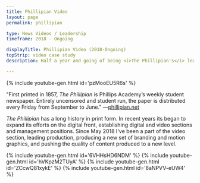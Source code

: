 ```yaml
---
title: Phillipian Video
layout: page
permalink: phillipian

type: News Videos / Leadership
timeframe: 2018 - Ongoing

displayTitle: Phillipian Video (2018-Ongoing)
topStrip: video case study
description: Half a year and going of being <i>The Phillipian's</i> lead video producer.

---
```


{% include youtube-gen.html id='pzMooEU5R6s' %}

"First printed in 1857, *The Phillipian* is Phillips Academy’s weekly student newspaper. Entirely uncensored and student run, the paper is distributed every Friday from September to June." —[phillipian.net](http://phillipian.net)

*The Phillipian* has a long history in print form. In recent years its began to expand its efforts on the digital front, establishing digital and video sections and management positions. Since May 2018 I've been a part of the video section, leading production, producing a new set of branding and motion graphics, and pushing the quality of content produced to a new level.

{% include youtube-gen.html id='6VHHsHD6NDM' %}
{% include youtube-gen.html id='hVKpzM2TUyA' %}
{% include youtube-gen.html id='ZCcwQ81xykE' %}
{% include youtube-gen.html id='8aNPVV-eUW4' %}
